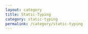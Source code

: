 ```yaml
---
layout: category
title: Static-Typing
category: static-typing
permalink: /category/static-typing
---
```

